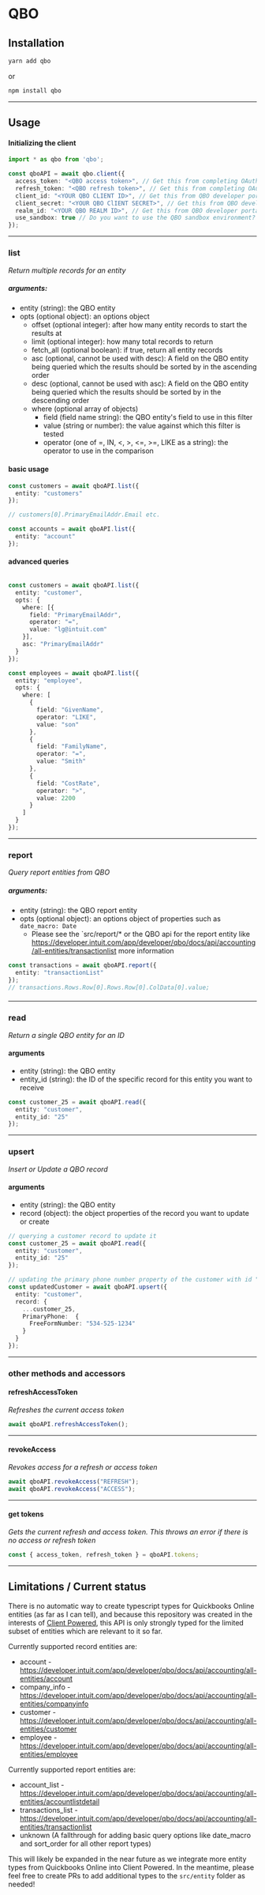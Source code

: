 # QBO

## Installation
```bash
yarn add qbo
```
or 

```bash
npm install qbo
```
----

## Usage

#### Initializing the client
```typescript
import * as qbo from 'qbo';

const qboAPI = await qbo.client({
  access_token: "<QBO access token>", // Get this from completing OAuth2 flow with QBO
  refresh_token: "<QBO refresh token>", // Get this from completing OAuth2 flow with QBO
  client_id: "<YOUR QBO CLIENT ID>", // Get this from QBO developer portal
  client_secret: "<YOUR QBO ClIENT SECRET>", // Get this from QBO developer portal
  realm_id: "<YOUR QBO REALM ID>", // Get this from QBO developer portal
  use_sandbox: true // Do you want to use the QBO sandbox environment?
});
```

---
### list
*Return multiple records for an entity*

##### arguments:
- entity (string): the QBO entity
- opts (optional object): an options object
  - offset (optional integer): after how many entity records to start the results at
  - limit (optional integer): how many total records to return
  - fetch_all (optional boolean): if true, return all entity records
  - asc (optional, cannot be used with desc): A field on the QBO entity being queried which the results should be sorted by in the ascending order
  - desc (optional, cannot be used with asc): A field on the QBO entity being queried which the results should be sorted by in the descending order
  - where (optional array of objects)
    - field (field name string): the QBO entity's field to use in this filter
    - value (string or number): the value against which this filter is tested
    - operator (one of =, IN, <, >, <=, >=, LIKE as a string): the operator to use in the comparison

#### basic usage
```typescript
const customers = await qboAPI.list({
  entity: "customers"
});

// customers[0].PrimaryEmailAddr.Email etc. 

const accounts = await qboAPI.list({
  entity: "account"
});
```

#### advanced queries
```typescript

const customers = await qboAPI.list({
  entity: "customer",
  opts: {
    where: [{
      field: "PrimaryEmailAddr",
      operator: "=",
      value: "lg@intuit.com"
    }],
    asc: "PrimaryEmailAddr" 
  }
});

const employees = await qboAPI.list({
  entity: "employee",
  opts: {
    where: [
      {
        field: "GivenName",
        operator: "LIKE",
        value: "son"
      },
      {
        field: "FamilyName",
        operator: "=",
        value: "Smith"
      },
      {
        field: "CostRate",
        operator: ">",
        value: 2200
      }
    ]
  }
});
```
---
### report
*Query report entities from QBO*
##### arguments:
- entity (string): the QBO report entity
- opts (optional object): an options object of properties such as `date_macro: Date`
    - Please see the `src/report/* or the QBO api for the report entity like https://developer.intuit.com/app/developer/qbo/docs/api/accounting/all-entities/transactionlist more information
```typescript
const transactions = await qboAPI.report({
  entity: "transactionList"
});
// transactions.Rows.Row[0].Rows.Row[0].ColData[0].value;
```
#### 

---

### read
*Return a single QBO entity for an ID*
#### arguments
- entity (string): the QBO entity
- entity_id (string): the ID of the specific record for this entity you want to receive

```ts
const customer_25 = await qboAPI.read({
  entity: "customer",
  entity_id: "25"
});
```

---

### upsert
*Insert or Update a QBO record*
#### arguments
- entity (string): the QBO entity
- record (object): the object properties of the record you want to update or create

```ts
// querying a customer record to update it
const customer_25 = await qboAPI.read({
  entity: "customer",
  entity_id: "25"
});

// updating the primary phone number property of the customer with id "25"
const updatedCustomer = await qboAPI.upsert({
  entity: "customer",
  record: {
    ...customer_25,
    PrimaryPhone:  {
      FreeFormNumber: "534-525-1234"
    }
  }
});
```

---

### other methods and accessors
#### refreshAccessToken
*Refreshes the current access token*
```ts
await qboAPI.refreshAccessToken();
```
---
#### revokeAccess
*Revokes access for a refresh or access token*
```ts
await qboAPI.revokeAccess("REFRESH");
await qboAPI.revokeAccess("ACCESS");
```
---
#### get tokens
*Gets the current refresh and access token. This throws an error if there is no access or refresh token*
```ts
const { access_token, refresh_token } = qboAPI.tokens;
```

----

## Limitations / Current status
There is no automatic way to create typescript types for Quickbooks Online entities (as far as I can tell), and because this repository was created in the interests of [Client Powered](https://www.clientpowered.com/), this API is only strongly typed for the limited subset of entities which are relevant to it so far.

Currently supported record entities are:

- account - https://developer.intuit.com/app/developer/qbo/docs/api/accounting/all-entities/account
- company_info - https://developer.intuit.com/app/developer/qbo/docs/api/accounting/all-entities/companyinfo
- customer - https://developer.intuit.com/app/developer/qbo/docs/api/accounting/all-entities/customer
- employee - https://developer.intuit.com/app/developer/qbo/docs/api/accounting/all-entities/employee

Currently supported report entities are:

- account_list - https://developer.intuit.com/app/developer/qbo/docs/api/accounting/all-entities/accountlistdetail
- transactions_list - https://developer.intuit.com/app/developer/qbo/docs/api/accounting/all-entities/transactionlist
- unknown (A fallthrough for adding basic query options like date_macro and sort_order for all other report types)

This will likely be expanded in the near future as we integrate more entity types from Quickbooks Online into Client Powered. In the meantime, please feel free to create PRs to add additional types to the `src/entity` folder as needed!




